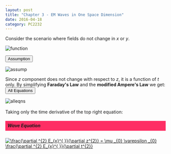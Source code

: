 ```yaml
---
layout: post
title: "Chapter 3 - EM Waves in One Space Dimension"
date: 2016-04-18
category: PC2232
---
```


Consider the scenario where fields do not change in <i>x</i> or <i>y</i>.

<div style="text-align: left;">
  <img src="http://i1377.photobucket.com/albums/ah79/serriferousx/Screen%20Shot%202016-04-19%20at%205.44.09%20PM_zpst59mho2y.png" style="max-width: 30%; height: auto;" alt="function" />
</div>

<button data-toggle="collapse" data-target="#coll1">Assumption</button>
<div id="coll1" class="collapse">
<div style="text-align: left;">
  <img src="http://i1377.photobucket.com/albums/ah79/serriferousx/Screen%20Shot%202016-04-19%20at%205.44.03%20PM_zpsfj0p0zta.png" style="max-width: 17%; height: auto;" alt="assump" />
</div>
</div>

Since <i>z</i> component does not change with respect to <i>z</i>, it is a function of <i>t</i> only.
By simplifying <b>Faraday's Law</b> and the <b>modified Ampere's Law</b> we get:
<button data-toggle="collapse" data-target="#coll2">All Equations</button>
<div id="coll2" class="collapse">
<div style="text-align: left;">
  <img src="http://i1377.photobucket.com/albums/ah79/serriferousx/Screen%20Shot%202016-04-19%20at%206.22.08%20PM_zpsdtpfuvnx.png" style="max-width: 50%; height: auto;" alt="alleqns" />
</div>
</div>
<br>
Taking only the time derivative of the top right equation:

<h5><div style="padding:7px;background-color:#FE2E64;line-height:1.2;">
Wave Equation
</div></h5>

<a href="https://www.codecogs.com/eqnedit.php?latex=\frac{\partial&space;^{2}&space;E_{x}^{&space;}}{\partial&space;z^{2}}&space;=&space;\mu&space;_{0}&space;\varepsilon&space;_{0}&space;\frac{\partial&space;^{2}&space;E_{x}^{&space;}}{\partial&space;t^{2}}" target="_blank"><img src="https://latex.codecogs.com/gif.latex?\frac{\partial&space;^{2}&space;E_{x}^{&space;}}{\partial&space;z^{2}}&space;=&space;\mu&space;_{0}&space;\varepsilon&space;_{0}&space;\frac{\partial&space;^{2}&space;E_{x}^{&space;}}{\partial&space;t^{2}}" title="\frac{\partial ^{2} E_{x}^{ }}{\partial z^{2}} = \mu _{0} \varepsilon _{0} \frac{\partial ^{2} E_{x}^{ }}{\partial t^{2}}" /></a>




